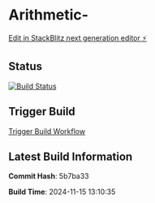 # Arithmetic-

[Edit in StackBlitz next generation editor ⚡️](https://stackblitz.com/~/github.com/oferguez/Arithmetic-)

## Status

[![Build Status](https://github.com/oferguez/Arithmetic-/workflows/Build%20and%20Deploy/badge.svg)](https://oferguez/Arithmetic-/repository/actions)

## Trigger Build

[Trigger Build Workflow](https://github.com/username/repo/actions/workflows/build.yml)

## Latest Build Information

**Commit Hash**: 5b7ba33

**Build Time**: 2024-11-15 13:10:35

